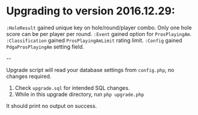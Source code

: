 Upgrading to version 2016.12.29:
================================

`:HoleResult` gained unique key on hole/round/player combo. Only one hole score can be per player per round.
`:Event` gained option for `ProsPlayingAm`.
`:Classification` gained `ProsPlayingAmLimit` rating limit.
`:Config` gained `PdgaProsPlayingAm` setting field.

--

Upgrade script will read your database settings from `config.php`, no changes required.

1. Check `upgrade.sql` for intended SQL changes.
2. While in this upgrade directory, run `php upgrade.php`

It should print no output on success.
